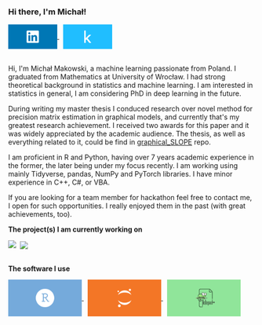 <!-- <a href="https://github.com/mmaku/nn_scratch">
  <img align="center" src="https://raw.githubusercontent.com/mmaku/mmaku/master/graphics/dino.gif" />
</a> -->

### Hi there, I'm Michał!

<a href="https://www.linkedin.com/in/mchlmakowski/">
  <img align="center" alt="Michał Makowski | LinkedIn" width="100px" src="https://raw.githubusercontent.com/mmaku/mmaku/master/graphics/linkedin.svg" />
</a>
&nbsp
<a href="https://www.kaggle.com/mmaxon">
  <img align="center" alt="Michał M. | Kaggle" width="100px" src="https://raw.githubusercontent.com/mmaku/mmaku/master/graphics/kaggle.svg" />
</a>

<br />
<br />

Hi, I'm Michał Makowski, a machine learning passionate from Poland. I graduated from Mathematics at University of Wrocław. I had strong theoretical background in statistics and machine learning. I am interested in statistics in general, I am considering PhD in deep learning in the future.

During writing my master thesis I conduced research over novel method for precision matrix estimation in graphical models, and currently that's my greatest research achievement. I received two awards for this paper and it was widely appreciated by the academic audience. The thesis, as well as everything related to it, could be find in [graphical_SLOPE](https://github.com/mmaku/graphical_SLOPE) repo.

I am proficient in R and Python, having over 7 years academic experience in the former, the later being under my focus recently. I am working using mainly Tidyverse, pandas, NumPy and PyTorch libraries. I have minor experience in C++, C#, or VBA.

If you are looking for a team member for hackathon feel free to contact me, I open for such opportunities. I really enjoyed them in the past (with great achievements, too).

**The project(s) I am currently working on**  

<a href="https://github.com/mmaku/Kaggle_conways_game">
  <img align="left" src="https://github-readme-stats.vercel.app/api/pin/?username=mmaku&repo=Kaggle_conways_game&theme=dracula" />
</a>
&nbsp
<a href="https://github.com/mmaku/nn_scratch">
  <img align="center" src="https://github-readme-stats.vercel.app/api/pin/?username=mmaku&repo=nn_scratch&theme=dracula" />
</a>

<br />
<br />

**The software I use**  

<a href="https://rstudio.com/">
  <img align="center" alt="RStudio" width="150px" src="https://raw.githubusercontent.com/mmaku/mmaku/master/graphics/rstudio.svg" />
</a>
&nbsp
<a href="https://jupyter.org/">
  <img align="center" alt="Jupyter" width="150px" src="https://raw.githubusercontent.com/mmaku/mmaku/master/graphics/jupyter.svg" />
</a>
&nbsp
<a href="https://notepad-plus-plus.org/">
  <img align="center" alt="Notepad++" width="150px" src="https://raw.githubusercontent.com/mmaku/mmaku/master/graphics/npp.svg" />
</a>
